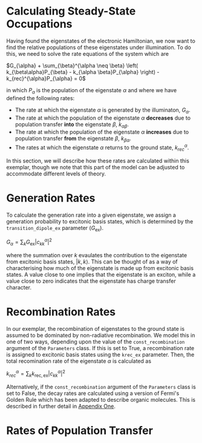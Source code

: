 # Calculating Steady-State Occupations

Having found the eigenstates of the electronic Hamiltonian, we now want to find the relative populations of these eigenstates under illumination. To do this, we need to solve the rate equations of the system which are 

$G_{\alpha} + \sum_{\beta}^{\alpha \neq \beta} \left( k_{\beta\alpha}P_{\beta} - k_{\alpha \beta}P_{\alpha} \right) - k_{rec}^{\alpha}P_{\alpha} = 0$

in which $P_{\alpha}$ is the population of the eigenstate $\alpha$ and where we have defined the following rates:
* The rate at which the eigenstate $\alpha$ is generated by the illuminaton, $G_{\alpha}$.
* The rate at which the population of the eigenstate $\alpha$ **decreases** due to population transfer **into** the eigenstate $\beta$, $k_{\alpha \beta}$.
* The rate at which the population of the eigenstate $\alpha$ **increases** due to population transfer **from** the eigenstate $\beta$, $k_{\beta \alpha}$.
* The rates at which the eigenstate $\alpha$ returns to the ground state, $k_{rec}^{\alpha}$. 

In this section, we will describe how these rates are calculated within this exemplar, though we note that this part of the model can be adjusted to accommodate different levels of theory. 

# Generation Rates
To calculate the generation rate into a given eigenstate, we assign a generation probability to excitonic basis states, which is determined by the `transition_dipole_ex` parameter ($G_{\mathrm{ex}}$). 

$G_{\alpha} =  \sum_{k}G_{\mathrm{ex}}|c_{kk}^{\alpha}|^{2}$  

where the summation over $k$ evaulates the contribution to the eigenstate from excitonic basis states, $|k,k\rangle$. This can be thought of as a way of characterising how much of the eigenstate is made up from excitonic basis states. A value close to one implies that the eigenstate is an exciton, while a value close to zero indicates that the eigenstate has charge transfer character. 

# Recombination Rates

In our exemplar, the recombination of eigenstates to the ground state is assumed to be dominated by non-radiative recombination. We model this in one of two ways, depending upon the value of the `const_recombination` argument of the `Parameters` class. If this is set to True, a recombination rate is assigned to excitonic basis states using the `krec_ex` parameter. Then, the total recomination rate of the eigenstate $\alpha$ is calculated as 

$k_{rec}^{\alpha} =  \sum_{k}k_{\mathrm{rec,ex}}|c_{kk}^{\alpha}|^{2}$ 

Alternatively, if the `const_recombination` argument of the `Parameters` class is set to False, the decay rates are calculated using a version of Fermi's Golden Rule which has been adapted to describe organic molecules. This is described in further detail in [Appendix One](A1_EnergyDependentRecombinationRates.md). 

# Rates of Population Transfer


